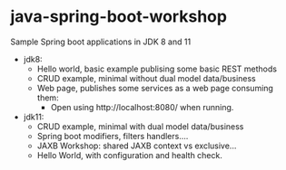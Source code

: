 # java-spring-boot-workshop

Sample Spring boot applications in JDK 8 and 11

* jdk8:
    + Hello world, basic example publising some basic REST methods
    + CRUD example, minimal without dual model data/business
    + Web page, publishes some services as a web page consuming them:
        - Open using http://localhost:8080/ when running.
* jdk11:
    + CRUD example, minimal with dual model data/business
    + Spring boot modifiers, filters handlers....
    + JAXB Workshop: shared JAXB context vs exclusive...
    + Hello World, with configuration and health check.
